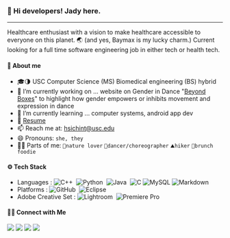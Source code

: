 ### 👋 Hi developers! Jady here.
---------------------------------------------------------
Healthcare enthusiast with a vision to make healthcare accessible to everyone on this planet. 🌏
(and yes, Baymax is my lucky charm.)
Current looking for a full time software engineering job in either tech or health tech.

#### 👧 About me

- 🎓🌗 USC Computer Science (MS) Biomedical engineering (BS) hybrid
- 🔭 I’m currently working on ... website on Gender in Dance "[Beyond Boxes](https://sites.google.com/view/beyondboxes/we-share)" to highlight how gender empowers or inhibits movement and expression in dance
- 🌱 I’m currently learning ... computer systems, android app dev
- 📄 [Resume](https://drive.google.com/file/d/19HCn2SGtx-qnpMRuBHSP1qeyWJt2-ytV/view?usp=sharing)
- 📫 Reach me at: hsichint@usc.edu
- 😄 Pronouns: `she, they`
- 🙆‍♀️ Parts of me: `🌿nature lover` `💃dancer/choreographer` `⛰️hiker` `🍳brunch foodie` 

#### ⚙️ Tech Stack
- Languages : 
![C++](https://img.shields.io/badge/-C++-05122A?style=flat&logo=C%2B%2B&logoColor=00599C)&nbsp;
![Python](https://img.shields.io/badge/-Python-05122A?style=flat&logo=python)&nbsp;
![Java](https://img.shields.io/badge/-Java-05122A?style=flat&logo=Java&logoColor=FFA518)&nbsp;
![C](https://img.shields.io/badge/-C-05122A?style=flat&logo=C&logoColor=A8B9CC)
![MySQL](https://img.shields.io/badge/-MySQL-05122A?style=flat&logo=adobe-premierepro)
![Markdown](https://img.shields.io/badge/-Markdown-05122A?style=flat&logo=markdown)&nbsp;
- Platforms : 
![GitHub](https://img.shields.io/badge/-GitHub-05122A?style=flat&logo=github)&nbsp;
![Eclipse](https://img.shields.io/badge/-Eclipse-05122A?style=flat&logo=eclipse-ide&logoColor=2C2255)
- Adobe Creative Set :
![Lightroom](https://img.shields.io/badge/-Lightroon-05122A?style=flat&logo=adobe-lightroom)&nbsp;
![Premiere Pro](https://img.shields.io/badge/-Premiere%20Pro-05122A?style=flat&logo=adobe-premierepro)&nbsp;

#### 🤝🏻 Connect with Me
<p>
  <a href="https://www.linkedin.com/in/htsao/"><img src="https://img.shields.io/badge/-Jady%20Tsao-0077B5?style=flat&logo=Linkedin&logoColor=white"/></a>
  <a href="mailto:hsichint@usc.edu"><img src="https://img.shields.io/badge/-hsichint@usc.edu-D14836?style=flat&logo=Gmail&logoColor=white"/></a>
  <a href="https://facebook.com/jadytsao"><img src="https://img.shields.io/badge/-@jadytsao-1877F2?style=flat&logo=Facebook&logoColor=white"/></a>
  <a href="https://www.youtube.com/channel/UC_GTVGZXiQSXNDUvkZ-NeyA"><img src="https://img.shields.io/badge/-Jady%20Tsao-d61c1c?style=flat&logo=Youtube&logoColor=white"/></a>
</p>
<!--
**jtsao1/jtsao1** is a ✨ _special_ ✨ repository because its `README.md` (this file) appears on your GitHub profile.

Here are some ideas to get you started:

- 🔭 I’m currently working on ...
- 🌱 I’m currently learning ...
- 👯 I’m looking to collaborate on ...
- 🤔 I’m looking for help with ...
- 💬 Ask me about ...
- 📫 How to reach me: ...
- 😄 Pronouns: ...
- ⚡ Fun fact: ...
-->
